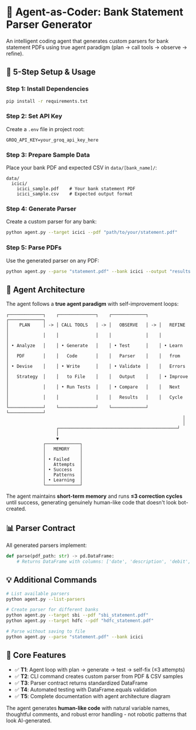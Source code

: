 # 🤖 Agent-as-Coder: Bank Statement Parser Generator

An intelligent coding agent that generates custom parsers for bank statement PDFs using true agent paradigm (plan → call tools → observe → refine).

## 🚀 5-Step Setup & Usage

### Step 1: Install Dependencies
```bash
pip install -r requirements.txt
```

### Step 2: Set API Key
Create a `.env` file in project root:
```
GROQ_API_KEY=your_groq_api_key_here
```

### Step 3: Prepare Sample Data
Place your bank PDF and expected CSV in `data/[bank_name]/`:
```
data/
  icici/
    icici_sample.pdf    # Your bank statement PDF
    icici_sample.csv    # Expected output format
```

### Step 4: Generate Parser
Create a custom parser for any bank:
```bash
python agent.py --target icici --pdf "path/to/your/statement.pdf"
```

### Step 5: Parse PDFs
Use the generated parser on any PDF:
```bash
python agent.py --parse "statement.pdf" --bank icici --output "results.csv"
```

## 🧠 Agent Architecture

The agent follows a **true agent paradigm** with self-improvement loops:

```
┌─────────────┐    ┌──────────────┐    ┌─────────────┐    ┌─────────────┐
│    PLAN     │ -> │ CALL TOOLS   │ -> │   OBSERVE   │ -> │   REFINE    │
│             │    │              │    │             │    │             │
│ • Analyze   │    │ • Generate   │    │ • Test      │    │ • Learn     │
│   PDF       │    │   Code       │    │   Parser    │    │   from      │
│ • Devise    │    │ • Write      │    │ • Validate  │    │   Errors    │
│   Strategy  │    │   to File    │    │   Output    │    │ • Improve   │
│             │    │ • Run Tests  │    │ • Compare   │    │   Next      │
│             │    │              │    │   Results   │    │   Cycle     │
└─────────────┘    └──────────────┘    └─────────────┘    └─────────────┘
                                                                   │
                                                                   │
                   ┌─────────────────────────────────────────────┘
                   │
                   ▼
              ┌─────────────┐
              │   MEMORY    │
              │             │
              │ • Failed    │
              │   Attempts  │
              │ • Success   │
              │   Patterns  │
              │ • Learning  │
              └─────────────┘
```

The agent maintains **short-term memory** and runs **≤3 correction cycles** until success, generating genuinely human-like code that doesn't look bot-created.

## 📊 Parser Contract

All generated parsers implement:
```python
def parse(pdf_path: str) -> pd.DataFrame:
    # Returns DataFrame with columns: ['date', 'description', 'debit', 'credit', 'balance']
```

## 💡 Additional Commands

```bash
# List available parsers
python agent.py --list-parsers

# Create parser for different banks
python agent.py --target sbi --pdf "sbi_statement.pdf"
python agent.py --target hdfc --pdf "hdfc_statement.pdf"

# Parse without saving to file
python agent.py --parse "statement.pdf" --bank icici
```

## 🎯 Core Features

- ✅ **T1**: Agent loop with plan → generate → test → self-fix (≤3 attempts)
- ✅ **T2**: CLI command creates custom parser from PDF & CSV samples  
- ✅ **T3**: Parser contract returns standardized DataFrame
- ✅ **T4**: Automated testing with DataFrame.equals validation
- ✅ **T5**: Complete documentation with agent architecture diagram

The agent generates **human-like code** with natural variable names, thoughtful comments, and robust error handling - not robotic patterns that look AI-generated.